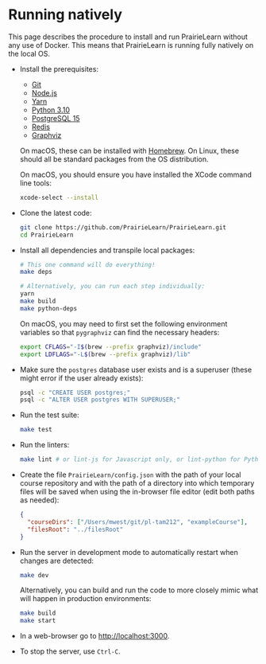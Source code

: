 # Running natively

This page describes the procedure to install and run PrairieLearn without any use of Docker. This means that PrairieLearn is running fully natively on the local OS.

- Install the prerequisites:

  - [Git](https://git-scm.com)
  - [Node.js](http://nodejs.org)
  - [Yarn](https://classic.yarnpkg.com)
  - [Python 3.10](https://www.python.org)
  - [PostgreSQL 15](https://www.postgresql.org)
  - [Redis](https://redis.io)
  - [Graphviz](https://graphviz.org)

  On macOS, these can be installed with [Homebrew](http://brew.sh/). On Linux, these should all be standard packages from the OS distribution.

  On macOS, you should ensure you have installed the XCode command line tools:

  ```sh
  xcode-select --install
  ```

- Clone the latest code:

  ```sh
  git clone https://github.com/PrairieLearn/PrairieLearn.git
  cd PrairieLearn
  ```

- Install all dependencies and transpile local packages:

  ```sh
  # This one command will do everything!
  make deps

  # Alternatively, you can run each step individually:
  yarn
  make build
  make python-deps
  ```

  On macOS, you may need to first set the following environment variables so that `pygraphviz` can find the necessary headers:

  ```sh
  export CFLAGS="-I$(brew --prefix graphviz)/include"
  export LDFLAGS="-L$(brew --prefix graphviz)/lib"
  ```

- Make sure the `postgres` database user exists and is a superuser (these might error if the user already exists):

  ```sh
  psql -c "CREATE USER postgres;"
  psql -c "ALTER USER postgres WITH SUPERUSER;"
  ```

- Run the test suite:

  ```sh
  make test
  ```

- Run the linters:

  ```sh
  make lint # or lint-js for Javascript only, or lint-python for Python only
  ```

- Create the file `PrairieLearn/config.json` with the path of your local course repository and with the path of a directory into which temporary files will be saved when using the in-browser file editor (edit both paths as needed):

  ```json
  {
    "courseDirs": ["/Users/mwest/git/pl-tam212", "exampleCourse"],
    "filesRoot": "../filesRoot"
  }
  ```

- Run the server in development mode to automatically restart when changes are detected:

  ```sh
  make dev
  ```

  Alternatively, you can build and run the code to more closely mimic what will happen in production environments:

  ```sh
  make build
  make start
  ```

- In a web-browser go to [http://localhost:3000](http://localhost:3000).

- To stop the server, use `Ctrl-C`.
